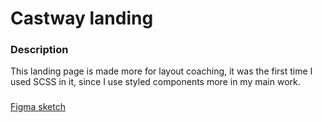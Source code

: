 # Castway landing
### Description
This landing page is made more for layout coaching, it was the first time I used SCSS in it, since I use styled components more in my main work.
###
[Figma sketch](https://www.figma.com/file/i24VftwiSqlXptwvikZqlD/Castaway)
###